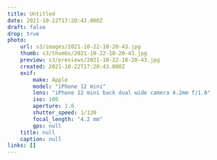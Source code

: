 ```yaml
---
title: Untitled
date: 2021-10-22T17:20:43.000Z
draft: false
drop: true
photo:
    url: s3/images/2021-10-22-10-20-43.jpg
    thumb: s3/thumbs/2021-10-22-10-20-43.jpg
    preview: s3/previews/2021-10-22-10-20-43.jpg
    created: 2021-10-22T17:20:43.000Z
    exif:
        make: Apple
        model: "iPhone 12 mini"
        lens: "iPhone 12 mini back dual wide camera 4.2mm f/1.6"
        iso: 100
        aperture: 1.6
        shutter_speed: 1/120
        focal_length: "4.2 mm"
        gps: null
    title: null
    caption: null
links: []
---
```

